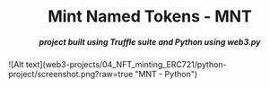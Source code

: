 <h1 align="center"> 
Mint Named Tokens - MNT
</h1>
<h5 align="center">
project built using Truffle suite and Python using web3.py
</h5>
![Alt text](web3-projects/04_NFT_minting_ERC721/python-project/screenshot.png?raw=true "MNT - Python")
